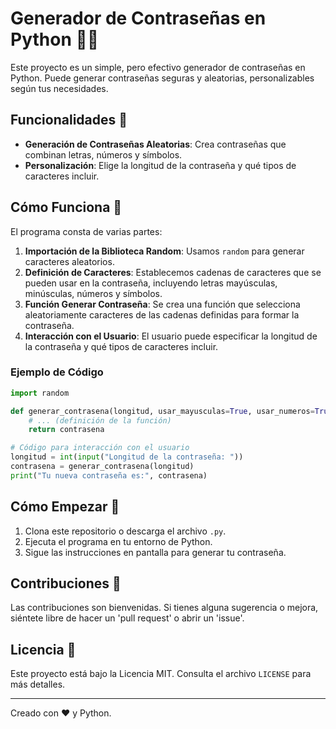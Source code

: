 
# Generador de Contraseñas en Python 🐍🔐

Este proyecto es un simple, pero efectivo generador de contraseñas en Python. Puede generar contraseñas seguras y aleatorias, personalizables según tus necesidades.

## Funcionalidades 🌟

- **Generación de Contraseñas Aleatorias**: Crea contraseñas que combinan letras, números y símbolos.
- **Personalización**: Elige la longitud de la contraseña y qué tipos de caracteres incluir.

## Cómo Funciona 🤖

El programa consta de varias partes:

1. **Importación de la Biblioteca Random**: Usamos `random` para generar caracteres aleatorios.
2. **Definición de Caracteres**: Establecemos cadenas de caracteres que se pueden usar en la contraseña, incluyendo letras mayúsculas, minúsculas, números y símbolos.
3. **Función Generar Contraseña**: Se crea una función que selecciona aleatoriamente caracteres de las cadenas definidas para formar la contraseña.
4. **Interacción con el Usuario**: El usuario puede especificar la longitud de la contraseña y qué tipos de caracteres incluir.

### Ejemplo de Código

```python
import random

def generar_contrasena(longitud, usar_mayusculas=True, usar_numeros=True, usar_simbolos=True):
    # ... (definición de la función)
    return contrasena

# Código para interacción con el usuario
longitud = int(input("Longitud de la contraseña: "))
contrasena = generar_contrasena(longitud)
print("Tu nueva contraseña es:", contrasena)
```

## Cómo Empezar 🚀

1. Clona este repositorio o descarga el archivo `.py`.
2. Ejecuta el programa en tu entorno de Python.
3. Sigue las instrucciones en pantalla para generar tu contraseña.

## Contribuciones 🤝

Las contribuciones son bienvenidas. Si tienes alguna sugerencia o mejora, siéntete libre de hacer un 'pull request' o abrir un 'issue'.

## Licencia 📄

Este proyecto está bajo la Licencia MIT. Consulta el archivo `LICENSE` para más detalles.

---
Creado con ❤️ y Python.

